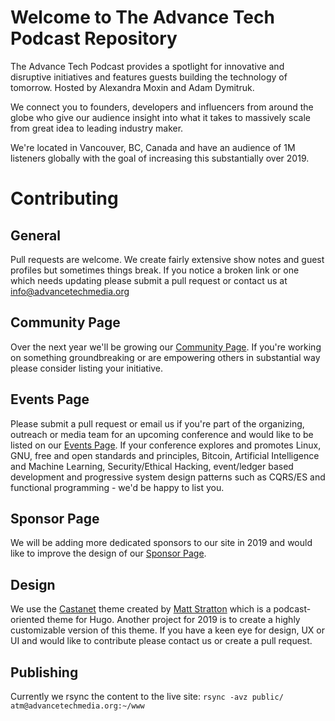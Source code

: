# Welcome to The Advance Tech Podcast Repository

The Advance Tech Podcast provides a spotlight for innovative and disruptive initiatives and features guests building the technology of tomorrow. Hosted by Alexandra Moxin and Adam Dymitruk.

We connect you to founders, developers and influencers from around the globe who give our audience insight into what it takes to massively scale from great idea to leading industry maker.

We're located in Vancouver, BC, Canada and have an audience of 1M listeners globally with the goal of increasing this substantially over 2019.

# Contributing

## General
Pull requests are welcome. We create fairly extensive show notes and guest profiles but sometimes things break. If you notice a broken link or one which needs updating please submit a pull request or contact us at info@advancetechmedia.org

## Community Page
Over the next year we'll be growing our [Community Page](https://advancetechmedia.org/community/). If you're working on something groundbreaking or are empowering others in substantial way please consider listing your initiative.

## Events Page
Please submit a pull request or email us if you're part of the organizing, outreach or media team for an upcoming conference and would like to be listed on our [Events Page](https://advancetechmedia.org/events/). If your conference explores and promotes Linux, GNU, free and open standards and principles, Bitcoin, Artificial Intelligence and Machine Learning, Security/Ethical Hacking, event/ledger based development and progressive system design patterns such as CQRS/ES and functional programming - we'd be happy to list you.

## Sponsor Page
We will be adding more dedicated sponsors to our site in 2019 and would like to improve the design of our [Sponsor Page](https://advancetechmedia.org/sponsor/).

## Design
We use the [Castanet](https://github.com/AdvanceTechMedia/castanet) theme created by [Matt Stratton](https://github.com/mattstratton) which is a podcast-oriented theme for Hugo. Another project for 2019 is to create a highly customizable version of this theme. If you have a keen eye for design, UX or UI and would like to contribute please contact us or create a pull request.


## Publishing
Currently we rsync the content to the live site:
`rsync -avz public/ atm@advancetechmedia.org:~/www`
